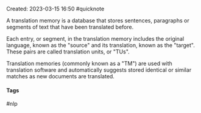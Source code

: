 Created: 2023-03-15 16:50
#quicknote

A translation memory is a database that stores sentences, paragraphs or segments of text that have been translated before.

Each entry, or segment, in the translation memory includes the original language, known as the "source" and its translation, known as the "target".  These pairs are called translation units, or "TUs".

Translation memories (commonly known as a "TM") are used with translation software and automatically suggests stored identical or similar matches as new documents are translated.

#### Tags
#nlp